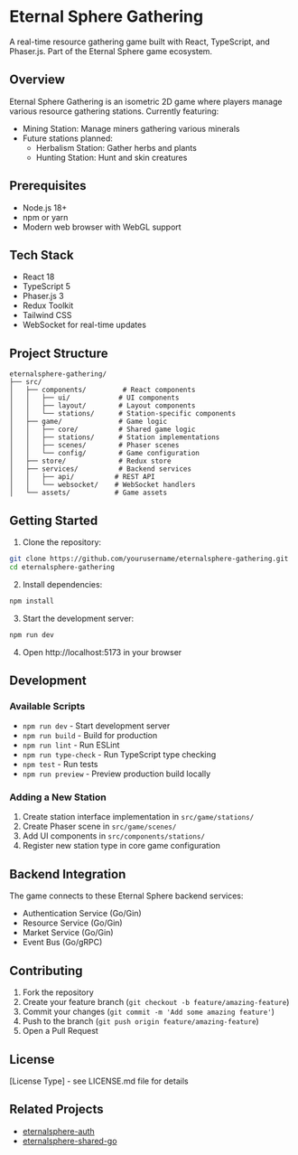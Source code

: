 # Eternal Sphere Gathering

A real-time resource gathering game built with React, TypeScript, and Phaser.js. Part of the Eternal Sphere game ecosystem.

## Overview

Eternal Sphere Gathering is an isometric 2D game where players manage various resource gathering stations. Currently featuring:

- Mining Station: Manage miners gathering various minerals
- Future stations planned:
  - Herbalism Station: Gather herbs and plants
  - Hunting Station: Hunt and skin creatures

## Prerequisites

- Node.js 18+
- npm or yarn
- Modern web browser with WebGL support

## Tech Stack

- React 18
- TypeScript 5
- Phaser.js 3
- Redux Toolkit
- Tailwind CSS
- WebSocket for real-time updates

## Project Structure

```
eternalsphere-gathering/
├── src/
│   ├── components/         # React components
│   │   ├── ui/            # UI components
│   │   ├── layout/        # Layout components
│   │   └── stations/      # Station-specific components
│   ├── game/              # Game logic
│   │   ├── core/          # Shared game logic
│   │   ├── stations/      # Station implementations
│   │   ├── scenes/        # Phaser scenes
│   │   └── config/        # Game configuration
│   ├── store/             # Redux store
│   ├── services/          # Backend services
│   │   ├── api/          # REST API
│   │   └── websocket/    # WebSocket handlers
│   └── assets/           # Game assets
```

## Getting Started

1. Clone the repository:
```bash
git clone https://github.com/yourusername/eternalsphere-gathering.git
cd eternalsphere-gathering
```

2. Install dependencies:
```bash
npm install
```

3. Start the development server:
```bash
npm run dev
```

4. Open http://localhost:5173 in your browser

## Development

### Available Scripts

- `npm run dev` - Start development server
- `npm run build` - Build for production
- `npm run lint` - Run ESLint
- `npm run type-check` - Run TypeScript type checking
- `npm test` - Run tests
- `npm run preview` - Preview production build locally

### Adding a New Station

1. Create station interface implementation in `src/game/stations/`
2. Create Phaser scene in `src/game/scenes/`
3. Add UI components in `src/components/stations/`
4. Register new station type in core game configuration

## Backend Integration

The game connects to these Eternal Sphere backend services:

- Authentication Service (Go/Gin)
- Resource Service (Go/Gin)
- Market Service (Go/Gin)
- Event Bus (Go/gRPC)

## Contributing

1. Fork the repository
2. Create your feature branch (`git checkout -b feature/amazing-feature`)
3. Commit your changes (`git commit -m 'Add some amazing feature'`)
4. Push to the branch (`git push origin feature/amazing-feature`)
5. Open a Pull Request

## License

[License Type] - see LICENSE.md file for details

## Related Projects

- [eternalsphere-auth](https://github.com/yourusername/eternalsphere-auth)
- [eternalsphere-shared-go](https://github.com/yourusername/eternalsphere-shared-go)